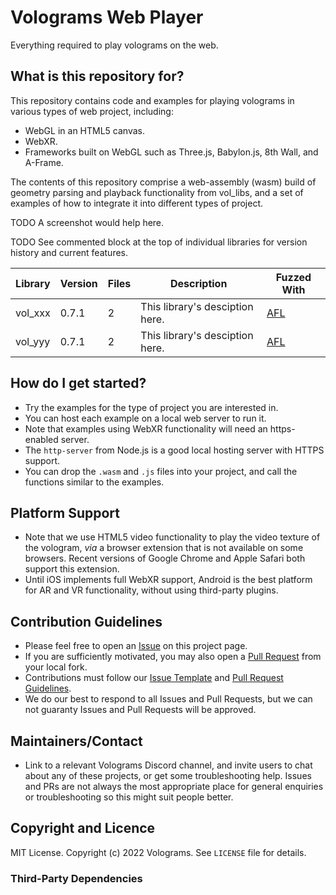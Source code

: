 # Volograms Web Player

Everything required to play volograms on the web.

## What is this repository for?

This repository contains code and examples for playing volograms in various types of web project, including:

* WebGL in an HTML5 canvas.
* WebXR.
* Frameworks built on WebGL such as Three.js, Babylon.js, 8th Wall, and A-Frame.

The contents of this repository comprise a web-assembly (wasm) build of geometry parsing and playback functionality from
vol_libs, and a set of examples of how to integrate it into different types of project.

TODO A screenshot would help here.

TODO See commented block at the top of individual libraries for version history and current features.

| Library  | Version | Files | Description                                         | Fuzzed With                          |
|----------|---------|-------|-----------------------------------------------------|--------------------------------------|
| vol_xxx  | 0.7.1   | 2     | This library's desciption here.                     | [AFL](https://github.com/google/AFL) |
| vol_yyy  | 0.7.1   | 2     | This library's desciption here.                     | [AFL](https://github.com/google/AFL) |

## How do I get started?

* Try the examples for the type of project you are interested in.
* You can host each example on a local web server to run it.
* Note that examples using WebXR functionality will need an https-enabled server.
* The `http-server` from Node.js is a good local hosting server with HTTPS support.
* You can drop the `.wasm` and `.js` files into your project, and call the functions similar to the examples.

## Platform Support

* Note that we use HTML5 video functionality to play the video texture of the vologram,
  <i>via</i> a browser extension that is not available on some browsers.
  Recent versions of Google Chrome and Apple Safari both support this extension.
* Until iOS implements full WebXR support, Android is the best platform for AR and VR functionality, without using third-party plugins.

## Contribution Guidelines ##

* Please feel free to open an [Issue](https://github.com/Volograms/volograms_web_player/issues) on this project page.
* If you are sufficiently motivated, you may also open a [Pull Request](https://github.com/Volograms/volograms_web_player/pulls) from your local fork.
* Contributions must follow our [Issue Template](https://github.com/Volograms/volograms_web_player/blob/main/.github/ISSUE_TEMPLATE/bug_report.md) and [Pull Request Guidelines](https://github.com/Volograms/volograms_web_player/blob/main/.github/pull_request_template.md).
* We do our best to respond to all Issues and Pull Requests, but we can not guaranty Issues and Pull Requests will be approved.

## Maintainers/Contact ##

* Link to a relevant Volograms Discord channel, and invite users to chat about any of these projects, or get some troubleshooting help. Issues and PRs are not always the most appropriate place for general enquiries or troubleshooting so this might suit people better.

## Copyright and Licence

MIT License. Copyright (c) 2022 Volograms.
See `LICENSE` file for details.

### Third-Party Dependencies

